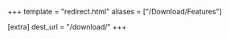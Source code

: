 +++
template = "redirect.html"
aliases = ["/Download/Features"]

[extra]
dest_url = "/download/"
+++
